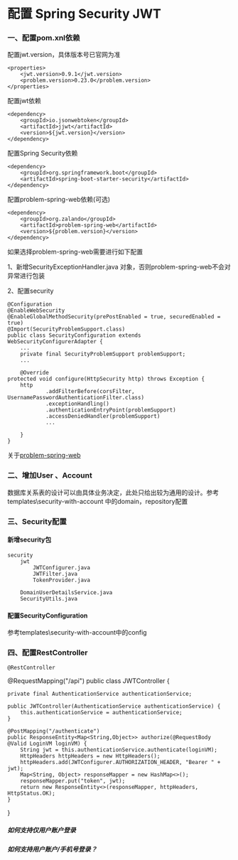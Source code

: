 # 配置 Spring Security JWT

### 一、配置pom.xnl依赖

配置jwt.version，具体版本号已官网为准

	<properties>
    	<jwt.version>0.9.1</jwt.version>
		<problem.version>0.23.0</problem.version>
	</properties>

配置jwt依赖

    <dependency>
	    <groupId>io.jsonwebtoken</groupId>
	    <artifactId>jjwt</artifactId>
	    <version>${jwt.version}</version>
    </dependency>

配置Spring Security依赖
    
    <dependency>
	    <groupId>org.springframework.boot</groupId>
	    <artifactId>spring-boot-starter-security</artifactId>
    </dependency>

配置problem-spring-web依赖(可选)

    <dependency>
	    <groupId>org.zalando</groupId>
	    <artifactId>problem-spring-web</artifactId>
	    <version>${problem.version}</version>
    </dependency>
如果选择problem-spring-web需要进行如下配置

1、新增SecurityExceptionHandler.java 对象，否则problem-spring-web不会对异常进行包装

2、配置security

    @Configuration
	@EnableWebSecurity
	@EnableGlobalMethodSecurity(prePostEnabled = true, securedEnabled = true)
	@Import(SecurityProblemSupport.class)
	public class SecurityConfiguration extends WebSecurityConfigurerAdapter {
		...
		private final SecurityProblemSupport problemSupport;
		...

		@Override
    protected void configure(HttpSecurity http) throws Exception {
        http
                .addFilterBefore(corsFilter, UsernamePasswordAuthenticationFilter.class)
                .exceptionHandling()
                .authenticationEntryPoint(problemSupport)
                .accessDeniedHandler(problemSupport)
 				...

    	}
	}

关于[problem-spring-web](https://github.com/zalando/problem-spring-web/tree/master/problem-spring-web)

### 二、增加User 、Account

数据库关系表的设计可以由具体业务决定，此处只给出较为通用的设计。参考templates\security-with-account 中的domain，repository配置

### 三、Security配置

#### 新增security包

    security
        jwt
			JWTConfigurer.java
			JWTFilter.java
			TokenProvider.java
			
		DomainUserDetailsService.java
		SecurityUtils.java
#### 配置SecurityConfiguration
参考templates\security-with-account中的config

### 四、配置RestController

    @RestController
@RequestMapping("/api")
public class JWTController {

    private final AuthenticationService authenticationService;

    public JWTController(AuthenticationService authenticationService) {
        this.authenticationService = authenticationService;
    }

    @PostMapping("/authenticate")
    public ResponseEntity<Map<String,Object>> authorize(@RequestBody @Valid LoginVM loginVM) {
        String jwt = this.authenticationService.authenticate(loginVM);
        HttpHeaders httpHeaders = new HttpHeaders();
        httpHeaders.add(JWTConfigurer.AUTHORIZATION_HEADER, "Bearer " + jwt);
        Map<String, Object> responseMapper = new HashMap<>();
        responseMapper.put("token", jwt);
        return new ResponseEntity<>(responseMapper, httpHeaders, HttpStatus.OK);
    }
}

##### 如何支持仅用户账户登录

##### 如何支持用户账户/手机号登录？
